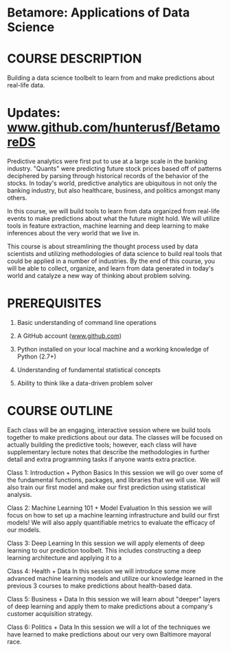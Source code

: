 # Betamore: Applications of Data Science

COURSE DESCRIPTION
===============

Building a data science toolbelt to learn from and make predictions about real-life data.

Updates: www.github.com/hunterusf/BetamoreDS
======================

Predictive analytics were first put to use at a large scale in the banking industry. "Quants" were predicting future stock prices based off of patterns deciphered by parsing through historical records of the behavior of the stocks. In today's world, predictive analytics are ubiquitous in not only the banking industry, but also healthcare, business, and politics amongst many others. 

In this course, we will build tools to learn from data organized from real-life events to make predictions about what the future might hold. We will utilize tools in feature extraction, machine learning and deep learning to make inferences about the very world that we live in. 

This course is about streamlining the thought process used by data scientists and utilizing methodologies of data science to build real tools that could be applied in a number of industries. By the end of this course, you will be able to collect, organize, and learn from data generated in today's world and catalyze a new way of thinking about problem solving.

PREREQUISITES
=============

1) Basic understanding of command line operations

2) A GitHub account (www.github.com)

3) Python installed on your local machine and a working knowledge of Python (2.7+)

4) Understanding of fundamental statistical concepts

5) Ability to think like a data-driven problem solver

COURSE OUTLINE
==============
Each class will be an engaging, interactive session where we build tools together to make predictions about our data. The classes will be focused on actually building the predictive tools; however, each class will have supplementary lecture notes that describe the methodologies in further detail and extra programming tasks if anyone wants extra practice.

Class 1: Introduction + Python Basics
In this session we will go over some of the fundamental functions, packages, and libraries that we will use. We will also train our first model and make our first prediction using statistical analysis.

Class 2: Machine Learning 101 + Model Evaluation
In this session we will focus on how to set up a machine learning infrastructure and build our first models! We will also apply quantifiable metrics to evaluate the efficacy of our models.

Class 3: Deep Learning
In this session we will apply elements of deep learning to our prediction toolbelt. This includes constructing a deep learning architecture and applying it to a 

Class 4: Health + Data
In this session we will introduce some more advanced machine learning models and utilize our knowledge learned in the previous 3 courses to make predictions about health-based data.

Class 5: Business + Data
In this session we will learn about "deeper" layers of deep learning and apply them to make predictions about a company's customer acquisition strategy. 

Class 6: Politics + Data
In this session we will a lot of the techniques we have learned to make predictions about our very own Baltimore mayoral race.




